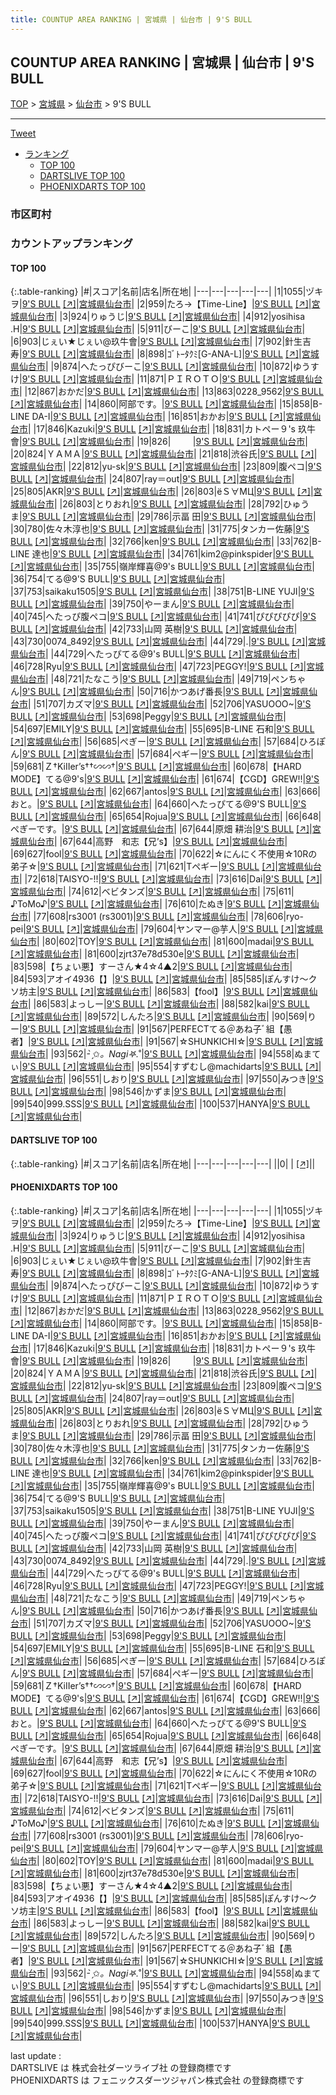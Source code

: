 ```yaml
---
title: COUNTUP AREA RANKING | 宮城県 | 仙台市 | 9'S BULL
---
```

## COUNTUP AREA RANKING | 宮城県 | 仙台市 | 9'S BULL

[TOP](/darts/rank/) > [宮城県](/darts/rank/宮城県/) > [仙台市](/darts/rank/宮城県/仙台市/) > 9'S BULL

___

<a href="https://twitter.com/share?ref_src=twsrc%5Etfw" data-text="COUNTUP AREA RANKING | 宮城県仙台市9'S BULL" class="twitter-share-button" data-hashtags="DARTSLIVE,PHOENIXDARTS,darts,ダーツ" data-show-count="false">Tweet</a>

* [ランキング](#カウントアップランキング)
    * [TOP 100](#top-100)
    * [DARTSLIVE TOP 100](#dartslive-top-100)
    * [PHOENIXDARTS TOP 100](#phoenixdarts-top-100)

### 市区町村

<ul>

</ul>

### カウントアップランキング

#### TOP 100



{:.table-ranking}
|#|スコア|名前|店名|所在地|
|---|---|---|---|---|
|1|1055|<span class="rank-name-pd">ヅキヲ</span>|<a href="/darts/rank/shops/7339.html">9'S BULL</a> <a href="https://vs.phoenixdarts.com/jp/shop/shopDetailInfo/s_7339?s_seq=7339">[↗]</a>|<a href="/darts/rank/宮城県/仙台市">宮城県仙台市</a>|
|2|959|<span class="rank-name-pd">たろ→【Time-Line】</span>|<a href="/darts/rank/shops/7339.html">9'S BULL</a> <a href="https://vs.phoenixdarts.com/jp/shop/shopDetailInfo/s_7339?s_seq=7339">[↗]</a>|<a href="/darts/rank/宮城県/仙台市">宮城県仙台市</a>|
|3|924|<span class="rank-name-pd">りゅうじ</span>|<a href="/darts/rank/shops/7339.html">9'S BULL</a> <a href="https://vs.phoenixdarts.com/jp/shop/shopDetailInfo/s_7339?s_seq=7339">[↗]</a>|<a href="/darts/rank/宮城県/仙台市">宮城県仙台市</a>|
|4|912|<span class="rank-name-pd">yosihisa .H</span>|<a href="/darts/rank/shops/7339.html">9'S BULL</a> <a href="https://vs.phoenixdarts.com/jp/shop/shopDetailInfo/s_7339?s_seq=7339">[↗]</a>|<a href="/darts/rank/宮城県/仙台市">宮城県仙台市</a>|
|5|911|<span class="rank-name-pd">びーこ</span>|<a href="/darts/rank/shops/7339.html">9'S BULL</a> <a href="https://vs.phoenixdarts.com/jp/shop/shopDetailInfo/s_7339?s_seq=7339">[↗]</a>|<a href="/darts/rank/宮城県/仙台市">宮城県仙台市</a>|
|6|903|<span class="rank-name-pd">じぇい★じぇい@玖牛會</span>|<a href="/darts/rank/shops/7339.html">9'S BULL</a> <a href="https://vs.phoenixdarts.com/jp/shop/shopDetailInfo/s_7339?s_seq=7339">[↗]</a>|<a href="/darts/rank/宮城県/仙台市">宮城県仙台市</a>|
|7|902|<span class="rank-name-pd">針生吉寿</span>|<a href="/darts/rank/shops/7339.html">9'S BULL</a> <a href="https://vs.phoenixdarts.com/jp/shop/shopDetailInfo/s_7339?s_seq=7339">[↗]</a>|<a href="/darts/rank/宮城県/仙台市">宮城県仙台市</a>|
|8|898|<span class="rank-name-pd">ｺﾞﾄｰﾀｸﾐ[G-ANA-L]</span>|<a href="/darts/rank/shops/7339.html">9'S BULL</a> <a href="https://vs.phoenixdarts.com/jp/shop/shopDetailInfo/s_7339?s_seq=7339">[↗]</a>|<a href="/darts/rank/宮城県/仙台市">宮城県仙台市</a>|
|9|874|<span class="rank-name-pd">へたっぴびーこ</span>|<a href="/darts/rank/shops/7339.html">9'S BULL</a> <a href="https://vs.phoenixdarts.com/jp/shop/shopDetailInfo/s_7339?s_seq=7339">[↗]</a>|<a href="/darts/rank/宮城県/仙台市">宮城県仙台市</a>|
|10|872|<span class="rank-name-pd">ゆうすけ</span>|<a href="/darts/rank/shops/7339.html">9'S BULL</a> <a href="https://vs.phoenixdarts.com/jp/shop/shopDetailInfo/s_7339?s_seq=7339">[↗]</a>|<a href="/darts/rank/宮城県/仙台市">宮城県仙台市</a>|
|11|871|<span class="rank-name-pd">ＰＩＲＯＴＯ</span>|<a href="/darts/rank/shops/7339.html">9'S BULL</a> <a href="https://vs.phoenixdarts.com/jp/shop/shopDetailInfo/s_7339?s_seq=7339">[↗]</a>|<a href="/darts/rank/宮城県/仙台市">宮城県仙台市</a>|
|12|867|<span class="rank-name-pd">おかだ</span>|<a href="/darts/rank/shops/7339.html">9'S BULL</a> <a href="https://vs.phoenixdarts.com/jp/shop/shopDetailInfo/s_7339?s_seq=7339">[↗]</a>|<a href="/darts/rank/宮城県/仙台市">宮城県仙台市</a>|
|13|863|<span class="rank-name-pd">0228_9562</span>|<a href="/darts/rank/shops/7339.html">9'S BULL</a> <a href="https://vs.phoenixdarts.com/jp/shop/shopDetailInfo/s_7339?s_seq=7339">[↗]</a>|<a href="/darts/rank/宮城県/仙台市">宮城県仙台市</a>|
|14|860|<span class="rank-name-pd">阿部です。</span>|<a href="/darts/rank/shops/7339.html">9'S BULL</a> <a href="https://vs.phoenixdarts.com/jp/shop/shopDetailInfo/s_7339?s_seq=7339">[↗]</a>|<a href="/darts/rank/宮城県/仙台市">宮城県仙台市</a>|
|15|858|<span class="rank-name-pd">B-LINE  DA-I</span>|<a href="/darts/rank/shops/7339.html">9'S BULL</a> <a href="https://vs.phoenixdarts.com/jp/shop/shopDetailInfo/s_7339?s_seq=7339">[↗]</a>|<a href="/darts/rank/宮城県/仙台市">宮城県仙台市</a>|
|16|851|<span class="rank-name-pd">おかお</span>|<a href="/darts/rank/shops/7339.html">9'S BULL</a> <a href="https://vs.phoenixdarts.com/jp/shop/shopDetailInfo/s_7339?s_seq=7339">[↗]</a>|<a href="/darts/rank/宮城県/仙台市">宮城県仙台市</a>|
|17|846|<span class="rank-name-pd">Kazuki</span>|<a href="/darts/rank/shops/7339.html">9'S BULL</a> <a href="https://vs.phoenixdarts.com/jp/shop/shopDetailInfo/s_7339?s_seq=7339">[↗]</a>|<a href="/darts/rank/宮城県/仙台市">宮城県仙台市</a>|
|18|831|<span class="rank-name-pd">カトペー９&#x27;s 玖牛會</span>|<a href="/darts/rank/shops/7339.html">9'S BULL</a> <a href="https://vs.phoenixdarts.com/jp/shop/shopDetailInfo/s_7339?s_seq=7339">[↗]</a>|<a href="/darts/rank/宮城県/仙台市">宮城県仙台市</a>|
|19|826|<span class="rank-name-pd">︎ ︎ ︎ ︎ ︎ ︎ ︎ ︎ ︎ ︎</span>|<a href="/darts/rank/shops/7339.html">9'S BULL</a> <a href="https://vs.phoenixdarts.com/jp/shop/shopDetailInfo/s_7339?s_seq=7339">[↗]</a>|<a href="/darts/rank/宮城県/仙台市">宮城県仙台市</a>|
|20|824|<span class="rank-name-pd">ＹＡＭＡ</span>|<a href="/darts/rank/shops/7339.html">9'S BULL</a> <a href="https://vs.phoenixdarts.com/jp/shop/shopDetailInfo/s_7339?s_seq=7339">[↗]</a>|<a href="/darts/rank/宮城県/仙台市">宮城県仙台市</a>|
|21|818|<span class="rank-name-pd">渋谷氏</span>|<a href="/darts/rank/shops/7339.html">9'S BULL</a> <a href="https://vs.phoenixdarts.com/jp/shop/shopDetailInfo/s_7339?s_seq=7339">[↗]</a>|<a href="/darts/rank/宮城県/仙台市">宮城県仙台市</a>|
|22|812|<span class="rank-name-pd">yu-sk</span>|<a href="/darts/rank/shops/7339.html">9'S BULL</a> <a href="https://vs.phoenixdarts.com/jp/shop/shopDetailInfo/s_7339?s_seq=7339">[↗]</a>|<a href="/darts/rank/宮城県/仙台市">宮城県仙台市</a>|
|23|809|<span class="rank-name-pd">腹ペコ</span>|<a href="/darts/rank/shops/7339.html">9'S BULL</a> <a href="https://vs.phoenixdarts.com/jp/shop/shopDetailInfo/s_7339?s_seq=7339">[↗]</a>|<a href="/darts/rank/宮城県/仙台市">宮城県仙台市</a>|
|24|807|<span class="rank-name-pd">ray＝out</span>|<a href="/darts/rank/shops/7339.html">9'S BULL</a> <a href="https://vs.phoenixdarts.com/jp/shop/shopDetailInfo/s_7339?s_seq=7339">[↗]</a>|<a href="/darts/rank/宮城県/仙台市">宮城県仙台市</a>|
|25|805|<span class="rank-name-pd">AKR</span>|<a href="/darts/rank/shops/7339.html">9'S BULL</a> <a href="https://vs.phoenixdarts.com/jp/shop/shopDetailInfo/s_7339?s_seq=7339">[↗]</a>|<a href="/darts/rank/宮城県/仙台市">宮城県仙台市</a>|
|26|803|<span class="rank-name-pd">ёＳ∀МЦ</span>|<a href="/darts/rank/shops/7339.html">9'S BULL</a> <a href="https://vs.phoenixdarts.com/jp/shop/shopDetailInfo/s_7339?s_seq=7339">[↗]</a>|<a href="/darts/rank/宮城県/仙台市">宮城県仙台市</a>|
|26|803|<span class="rank-name-pd">とりおれ</span>|<a href="/darts/rank/shops/7339.html">9'S BULL</a> <a href="https://vs.phoenixdarts.com/jp/shop/shopDetailInfo/s_7339?s_seq=7339">[↗]</a>|<a href="/darts/rank/宮城県/仙台市">宮城県仙台市</a>|
|28|792|<span class="rank-name-pd">ひゅうま</span>|<a href="/darts/rank/shops/7339.html">9'S BULL</a> <a href="https://vs.phoenixdarts.com/jp/shop/shopDetailInfo/s_7339?s_seq=7339">[↗]</a>|<a href="/darts/rank/宮城県/仙台市">宮城県仙台市</a>|
|29|786|<span class="rank-name-pd">示畐 田</span>|<a href="/darts/rank/shops/7339.html">9'S BULL</a> <a href="https://vs.phoenixdarts.com/jp/shop/shopDetailInfo/s_7339?s_seq=7339">[↗]</a>|<a href="/darts/rank/宮城県/仙台市">宮城県仙台市</a>|
|30|780|<span class="rank-name-pd">佐々木淳也</span>|<a href="/darts/rank/shops/7339.html">9'S BULL</a> <a href="https://vs.phoenixdarts.com/jp/shop/shopDetailInfo/s_7339?s_seq=7339">[↗]</a>|<a href="/darts/rank/宮城県/仙台市">宮城県仙台市</a>|
|31|775|<span class="rank-name-pd">タンカー佐藤</span>|<a href="/darts/rank/shops/7339.html">9'S BULL</a> <a href="https://vs.phoenixdarts.com/jp/shop/shopDetailInfo/s_7339?s_seq=7339">[↗]</a>|<a href="/darts/rank/宮城県/仙台市">宮城県仙台市</a>|
|32|766|<span class="rank-name-pd">ken</span>|<a href="/darts/rank/shops/7339.html">9'S BULL</a> <a href="https://vs.phoenixdarts.com/jp/shop/shopDetailInfo/s_7339?s_seq=7339">[↗]</a>|<a href="/darts/rank/宮城県/仙台市">宮城県仙台市</a>|
|33|762|<span class="rank-name-pd">B-LINE   達也</span>|<a href="/darts/rank/shops/7339.html">9'S BULL</a> <a href="https://vs.phoenixdarts.com/jp/shop/shopDetailInfo/s_7339?s_seq=7339">[↗]</a>|<a href="/darts/rank/宮城県/仙台市">宮城県仙台市</a>|
|34|761|<span class="rank-name-pd">kim2@pinkspider</span>|<a href="/darts/rank/shops/7339.html">9'S BULL</a> <a href="https://vs.phoenixdarts.com/jp/shop/shopDetailInfo/s_7339?s_seq=7339">[↗]</a>|<a href="/darts/rank/宮城県/仙台市">宮城県仙台市</a>|
|35|755|<span class="rank-name-pd">嶺岸輝喜@9&#x27;s BULL</span>|<a href="/darts/rank/shops/7339.html">9'S BULL</a> <a href="https://vs.phoenixdarts.com/jp/shop/shopDetailInfo/s_7339?s_seq=7339">[↗]</a>|<a href="/darts/rank/宮城県/仙台市">宮城県仙台市</a>|
|36|754|<span class="rank-name-pd">てる@9&#x27;S BULL</span>|<a href="/darts/rank/shops/7339.html">9'S BULL</a> <a href="https://vs.phoenixdarts.com/jp/shop/shopDetailInfo/s_7339?s_seq=7339">[↗]</a>|<a href="/darts/rank/宮城県/仙台市">宮城県仙台市</a>|
|37|753|<span class="rank-name-pd">saikaku1505</span>|<a href="/darts/rank/shops/7339.html">9'S BULL</a> <a href="https://vs.phoenixdarts.com/jp/shop/shopDetailInfo/s_7339?s_seq=7339">[↗]</a>|<a href="/darts/rank/宮城県/仙台市">宮城県仙台市</a>|
|38|751|<span class="rank-name-pd">B-LINE YUJI</span>|<a href="/darts/rank/shops/7339.html">9'S BULL</a> <a href="https://vs.phoenixdarts.com/jp/shop/shopDetailInfo/s_7339?s_seq=7339">[↗]</a>|<a href="/darts/rank/宮城県/仙台市">宮城県仙台市</a>|
|39|750|<span class="rank-name-pd">やーまん</span>|<a href="/darts/rank/shops/7339.html">9'S BULL</a> <a href="https://vs.phoenixdarts.com/jp/shop/shopDetailInfo/s_7339?s_seq=7339">[↗]</a>|<a href="/darts/rank/宮城県/仙台市">宮城県仙台市</a>|
|40|745|<span class="rank-name-pd">へたっぴ腹ペコ</span>|<a href="/darts/rank/shops/7339.html">9'S BULL</a> <a href="https://vs.phoenixdarts.com/jp/shop/shopDetailInfo/s_7339?s_seq=7339">[↗]</a>|<a href="/darts/rank/宮城県/仙台市">宮城県仙台市</a>|
|41|741|<span class="rank-name-pd">ぴぴぴぴぴ</span>|<a href="/darts/rank/shops/7339.html">9'S BULL</a> <a href="https://vs.phoenixdarts.com/jp/shop/shopDetailInfo/s_7339?s_seq=7339">[↗]</a>|<a href="/darts/rank/宮城県/仙台市">宮城県仙台市</a>|
|42|733|<span class="rank-name-pd"><span class="pro-icon-pd"></span>山岡 英樹</span>|<a href="/darts/rank/shops/7339.html">9'S BULL</a> <a href="https://vs.phoenixdarts.com/jp/shop/shopDetailInfo/s_7339?s_seq=7339">[↗]</a>|<a href="/darts/rank/宮城県/仙台市">宮城県仙台市</a>|
|43|730|<span class="rank-name-pd">0074_8492</span>|<a href="/darts/rank/shops/7339.html">9'S BULL</a> <a href="https://vs.phoenixdarts.com/jp/shop/shopDetailInfo/s_7339?s_seq=7339">[↗]</a>|<a href="/darts/rank/宮城県/仙台市">宮城県仙台市</a>|
|44|729|<span class="rank-name-pd">.</span>|<a href="/darts/rank/shops/7339.html">9'S BULL</a> <a href="https://vs.phoenixdarts.com/jp/shop/shopDetailInfo/s_7339?s_seq=7339">[↗]</a>|<a href="/darts/rank/宮城県/仙台市">宮城県仙台市</a>|
|44|729|<span class="rank-name-pd">へたっぴてる@9&#x27;s BULL</span>|<a href="/darts/rank/shops/7339.html">9'S BULL</a> <a href="https://vs.phoenixdarts.com/jp/shop/shopDetailInfo/s_7339?s_seq=7339">[↗]</a>|<a href="/darts/rank/宮城県/仙台市">宮城県仙台市</a>|
|46|728|<span class="rank-name-pd">Ryu</span>|<a href="/darts/rank/shops/7339.html">9'S BULL</a> <a href="https://vs.phoenixdarts.com/jp/shop/shopDetailInfo/s_7339?s_seq=7339">[↗]</a>|<a href="/darts/rank/宮城県/仙台市">宮城県仙台市</a>|
|47|723|<span class="rank-name-pd">PEGGY!</span>|<a href="/darts/rank/shops/7339.html">9'S BULL</a> <a href="https://vs.phoenixdarts.com/jp/shop/shopDetailInfo/s_7339?s_seq=7339">[↗]</a>|<a href="/darts/rank/宮城県/仙台市">宮城県仙台市</a>|
|48|721|<span class="rank-name-pd">たなこう</span>|<a href="/darts/rank/shops/7339.html">9'S BULL</a> <a href="https://vs.phoenixdarts.com/jp/shop/shopDetailInfo/s_7339?s_seq=7339">[↗]</a>|<a href="/darts/rank/宮城県/仙台市">宮城県仙台市</a>|
|49|719|<span class="rank-name-pd">ペンちゃん</span>|<a href="/darts/rank/shops/7339.html">9'S BULL</a> <a href="https://vs.phoenixdarts.com/jp/shop/shopDetailInfo/s_7339?s_seq=7339">[↗]</a>|<a href="/darts/rank/宮城県/仙台市">宮城県仙台市</a>|
|50|716|<span class="rank-name-pd">かつあげ番長</span>|<a href="/darts/rank/shops/7339.html">9'S BULL</a> <a href="https://vs.phoenixdarts.com/jp/shop/shopDetailInfo/s_7339?s_seq=7339">[↗]</a>|<a href="/darts/rank/宮城県/仙台市">宮城県仙台市</a>|
|51|707|<span class="rank-name-pd">カズマ</span>|<a href="/darts/rank/shops/7339.html">9'S BULL</a> <a href="https://vs.phoenixdarts.com/jp/shop/shopDetailInfo/s_7339?s_seq=7339">[↗]</a>|<a href="/darts/rank/宮城県/仙台市">宮城県仙台市</a>|
|52|706|<span class="rank-name-pd">YASUOOO~</span>|<a href="/darts/rank/shops/7339.html">9'S BULL</a> <a href="https://vs.phoenixdarts.com/jp/shop/shopDetailInfo/s_7339?s_seq=7339">[↗]</a>|<a href="/darts/rank/宮城県/仙台市">宮城県仙台市</a>|
|53|698|<span class="rank-name-pd">Peggy</span>|<a href="/darts/rank/shops/7339.html">9'S BULL</a> <a href="https://vs.phoenixdarts.com/jp/shop/shopDetailInfo/s_7339?s_seq=7339">[↗]</a>|<a href="/darts/rank/宮城県/仙台市">宮城県仙台市</a>|
|54|697|<span class="rank-name-pd">EMILY</span>|<a href="/darts/rank/shops/7339.html">9'S BULL</a> <a href="https://vs.phoenixdarts.com/jp/shop/shopDetailInfo/s_7339?s_seq=7339">[↗]</a>|<a href="/darts/rank/宮城県/仙台市">宮城県仙台市</a>|
|55|695|<span class="rank-name-pd">B-LINE 石和</span>|<a href="/darts/rank/shops/7339.html">9'S BULL</a> <a href="https://vs.phoenixdarts.com/jp/shop/shopDetailInfo/s_7339?s_seq=7339">[↗]</a>|<a href="/darts/rank/宮城県/仙台市">宮城県仙台市</a>|
|56|685|<span class="rank-name-pd">ぺぎー</span>|<a href="/darts/rank/shops/7339.html">9'S BULL</a> <a href="https://vs.phoenixdarts.com/jp/shop/shopDetailInfo/s_7339?s_seq=7339">[↗]</a>|<a href="/darts/rank/宮城県/仙台市">宮城県仙台市</a>|
|57|684|<span class="rank-name-pd">ひろぽん</span>|<a href="/darts/rank/shops/7339.html">9'S BULL</a> <a href="https://vs.phoenixdarts.com/jp/shop/shopDetailInfo/s_7339?s_seq=7339">[↗]</a>|<a href="/darts/rank/宮城県/仙台市">宮城県仙台市</a>|
|57|684|<span class="rank-name-pd">ペギー</span>|<a href="/darts/rank/shops/7339.html">9'S BULL</a> <a href="https://vs.phoenixdarts.com/jp/shop/shopDetailInfo/s_7339?s_seq=7339">[↗]</a>|<a href="/darts/rank/宮城県/仙台市">宮城県仙台市</a>|
|59|681|<span class="rank-name-pd">Ｚ†KiIIer’s††∽∽†</span>|<a href="/darts/rank/shops/7339.html">9'S BULL</a> <a href="https://vs.phoenixdarts.com/jp/shop/shopDetailInfo/s_7339?s_seq=7339">[↗]</a>|<a href="/darts/rank/宮城県/仙台市">宮城県仙台市</a>|
|60|678|<span class="rank-name-pd">【HARD MODE】てる@9&#x27;s</span>|<a href="/darts/rank/shops/7339.html">9'S BULL</a> <a href="https://vs.phoenixdarts.com/jp/shop/shopDetailInfo/s_7339?s_seq=7339">[↗]</a>|<a href="/darts/rank/宮城県/仙台市">宮城県仙台市</a>|
|61|674|<span class="rank-name-pd">【CGD】GREW!!</span>|<a href="/darts/rank/shops/7339.html">9'S BULL</a> <a href="https://vs.phoenixdarts.com/jp/shop/shopDetailInfo/s_7339?s_seq=7339">[↗]</a>|<a href="/darts/rank/宮城県/仙台市">宮城県仙台市</a>|
|62|667|<span class="rank-name-pd">antos</span>|<a href="/darts/rank/shops/7339.html">9'S BULL</a> <a href="https://vs.phoenixdarts.com/jp/shop/shopDetailInfo/s_7339?s_seq=7339">[↗]</a>|<a href="/darts/rank/宮城県/仙台市">宮城県仙台市</a>|
|63|666|<span class="rank-name-pd">おと。</span>|<a href="/darts/rank/shops/7339.html">9'S BULL</a> <a href="https://vs.phoenixdarts.com/jp/shop/shopDetailInfo/s_7339?s_seq=7339">[↗]</a>|<a href="/darts/rank/宮城県/仙台市">宮城県仙台市</a>|
|64|660|<span class="rank-name-pd">へたっぴてる@9&#x27;S BULL</span>|<a href="/darts/rank/shops/7339.html">9'S BULL</a> <a href="https://vs.phoenixdarts.com/jp/shop/shopDetailInfo/s_7339?s_seq=7339">[↗]</a>|<a href="/darts/rank/宮城県/仙台市">宮城県仙台市</a>|
|65|654|<span class="rank-name-pd">Rojua</span>|<a href="/darts/rank/shops/7339.html">9'S BULL</a> <a href="https://vs.phoenixdarts.com/jp/shop/shopDetailInfo/s_7339?s_seq=7339">[↗]</a>|<a href="/darts/rank/宮城県/仙台市">宮城県仙台市</a>|
|66|648|<span class="rank-name-pd">ぺぎーです。</span>|<a href="/darts/rank/shops/7339.html">9'S BULL</a> <a href="https://vs.phoenixdarts.com/jp/shop/shopDetailInfo/s_7339?s_seq=7339">[↗]</a>|<a href="/darts/rank/宮城県/仙台市">宮城県仙台市</a>|
|67|644|<span class="rank-name-pd">原畑 耕治</span>|<a href="/darts/rank/shops/7339.html">9'S BULL</a> <a href="https://vs.phoenixdarts.com/jp/shop/shopDetailInfo/s_7339?s_seq=7339">[↗]</a>|<a href="/darts/rank/宮城県/仙台市">宮城県仙台市</a>|
|67|644|<span class="rank-name-pd">高野　和志【兄’s】</span>|<a href="/darts/rank/shops/7339.html">9'S BULL</a> <a href="https://vs.phoenixdarts.com/jp/shop/shopDetailInfo/s_7339?s_seq=7339">[↗]</a>|<a href="/darts/rank/宮城県/仙台市">宮城県仙台市</a>|
|69|627|<span class="rank-name-pd">fool</span>|<a href="/darts/rank/shops/7339.html">9'S BULL</a> <a href="https://vs.phoenixdarts.com/jp/shop/shopDetailInfo/s_7339?s_seq=7339">[↗]</a>|<a href="/darts/rank/宮城県/仙台市">宮城県仙台市</a>|
|70|622|<span class="rank-name-pd">☆にんにく不使用☆10Rの弟子☆</span>|<a href="/darts/rank/shops/7339.html">9'S BULL</a> <a href="https://vs.phoenixdarts.com/jp/shop/shopDetailInfo/s_7339?s_seq=7339">[↗]</a>|<a href="/darts/rank/宮城県/仙台市">宮城県仙台市</a>|
|71|621|<span class="rank-name-pd">Tペギー</span>|<a href="/darts/rank/shops/7339.html">9'S BULL</a> <a href="https://vs.phoenixdarts.com/jp/shop/shopDetailInfo/s_7339?s_seq=7339">[↗]</a>|<a href="/darts/rank/宮城県/仙台市">宮城県仙台市</a>|
|72|618|<span class="rank-name-pd">TAISYO-!!</span>|<a href="/darts/rank/shops/7339.html">9'S BULL</a> <a href="https://vs.phoenixdarts.com/jp/shop/shopDetailInfo/s_7339?s_seq=7339">[↗]</a>|<a href="/darts/rank/宮城県/仙台市">宮城県仙台市</a>|
|73|616|<span class="rank-name-pd">Dai</span>|<a href="/darts/rank/shops/7339.html">9'S BULL</a> <a href="https://vs.phoenixdarts.com/jp/shop/shopDetailInfo/s_7339?s_seq=7339">[↗]</a>|<a href="/darts/rank/宮城県/仙台市">宮城県仙台市</a>|
|74|612|<span class="rank-name-pd">ベビタンズ</span>|<a href="/darts/rank/shops/7339.html">9'S BULL</a> <a href="https://vs.phoenixdarts.com/jp/shop/shopDetailInfo/s_7339?s_seq=7339">[↗]</a>|<a href="/darts/rank/宮城県/仙台市">宮城県仙台市</a>|
|75|611|<span class="rank-name-pd">♪ToMo♪</span>|<a href="/darts/rank/shops/7339.html">9'S BULL</a> <a href="https://vs.phoenixdarts.com/jp/shop/shopDetailInfo/s_7339?s_seq=7339">[↗]</a>|<a href="/darts/rank/宮城県/仙台市">宮城県仙台市</a>|
|76|610|<span class="rank-name-pd">たぬき</span>|<a href="/darts/rank/shops/7339.html">9'S BULL</a> <a href="https://vs.phoenixdarts.com/jp/shop/shopDetailInfo/s_7339?s_seq=7339">[↗]</a>|<a href="/darts/rank/宮城県/仙台市">宮城県仙台市</a>|
|77|608|<span class="rank-name-pd">rs3001 (rs3001)</span>|<a href="/darts/rank/shops/7339.html">9'S BULL</a> <a href="https://vs.phoenixdarts.com/jp/shop/shopDetailInfo/s_7339?s_seq=7339">[↗]</a>|<a href="/darts/rank/宮城県/仙台市">宮城県仙台市</a>|
|78|606|<span class="rank-name-pd">ryo-pei</span>|<a href="/darts/rank/shops/7339.html">9'S BULL</a> <a href="https://vs.phoenixdarts.com/jp/shop/shopDetailInfo/s_7339?s_seq=7339">[↗]</a>|<a href="/darts/rank/宮城県/仙台市">宮城県仙台市</a>|
|79|604|<span class="rank-name-pd">ヤンマー@芋人</span>|<a href="/darts/rank/shops/7339.html">9'S BULL</a> <a href="https://vs.phoenixdarts.com/jp/shop/shopDetailInfo/s_7339?s_seq=7339">[↗]</a>|<a href="/darts/rank/宮城県/仙台市">宮城県仙台市</a>|
|80|602|<span class="rank-name-pd">TOY</span>|<a href="/darts/rank/shops/7339.html">9'S BULL</a> <a href="https://vs.phoenixdarts.com/jp/shop/shopDetailInfo/s_7339?s_seq=7339">[↗]</a>|<a href="/darts/rank/宮城県/仙台市">宮城県仙台市</a>|
|81|600|<span class="rank-name-pd">madai</span>|<a href="/darts/rank/shops/7339.html">9'S BULL</a> <a href="https://vs.phoenixdarts.com/jp/shop/shopDetailInfo/s_7339?s_seq=7339">[↗]</a>|<a href="/darts/rank/宮城県/仙台市">宮城県仙台市</a>|
|81|600|<span class="rank-name-pd">zjrt37e78d530e</span>|<a href="/darts/rank/shops/7339.html">9'S BULL</a> <a href="https://vs.phoenixdarts.com/jp/shop/shopDetailInfo/s_7339?s_seq=7339">[↗]</a>|<a href="/darts/rank/宮城県/仙台市">宮城県仙台市</a>|
|83|598|<span class="rank-name-pd">【ちょい悪】すーさん★4☆4▲2</span>|<a href="/darts/rank/shops/7339.html">9'S BULL</a> <a href="https://vs.phoenixdarts.com/jp/shop/shopDetailInfo/s_7339?s_seq=7339">[↗]</a>|<a href="/darts/rank/宮城県/仙台市">宮城県仙台市</a>|
|84|593|<span class="rank-name-pd">アオイ4936【】</span>|<a href="/darts/rank/shops/7339.html">9'S BULL</a> <a href="https://vs.phoenixdarts.com/jp/shop/shopDetailInfo/s_7339?s_seq=7339">[↗]</a>|<a href="/darts/rank/宮城県/仙台市">宮城県仙台市</a>|
|85|585|<span class="rank-name-pd">ぽんすけ〜クソ坊主</span>|<a href="/darts/rank/shops/7339.html">9'S BULL</a> <a href="https://vs.phoenixdarts.com/jp/shop/shopDetailInfo/s_7339?s_seq=7339">[↗]</a>|<a href="/darts/rank/宮城県/仙台市">宮城県仙台市</a>|
|86|583|<span class="rank-name-pd">【fool】</span>|<a href="/darts/rank/shops/7339.html">9'S BULL</a> <a href="https://vs.phoenixdarts.com/jp/shop/shopDetailInfo/s_7339?s_seq=7339">[↗]</a>|<a href="/darts/rank/宮城県/仙台市">宮城県仙台市</a>|
|86|583|<span class="rank-name-pd">よっしー</span>|<a href="/darts/rank/shops/7339.html">9'S BULL</a> <a href="https://vs.phoenixdarts.com/jp/shop/shopDetailInfo/s_7339?s_seq=7339">[↗]</a>|<a href="/darts/rank/宮城県/仙台市">宮城県仙台市</a>|
|88|582|<span class="rank-name-pd">kai</span>|<a href="/darts/rank/shops/7339.html">9'S BULL</a> <a href="https://vs.phoenixdarts.com/jp/shop/shopDetailInfo/s_7339?s_seq=7339">[↗]</a>|<a href="/darts/rank/宮城県/仙台市">宮城県仙台市</a>|
|89|572|<span class="rank-name-pd">しんたろ</span>|<a href="/darts/rank/shops/7339.html">9'S BULL</a> <a href="https://vs.phoenixdarts.com/jp/shop/shopDetailInfo/s_7339?s_seq=7339">[↗]</a>|<a href="/darts/rank/宮城県/仙台市">宮城県仙台市</a>|
|90|569|<span class="rank-name-pd">りー</span>|<a href="/darts/rank/shops/7339.html">9'S BULL</a> <a href="https://vs.phoenixdarts.com/jp/shop/shopDetailInfo/s_7339?s_seq=7339">[↗]</a>|<a href="/darts/rank/宮城県/仙台市">宮城県仙台市</a>|
|91|567|<span class="rank-name-pd">PERFECTてる＠あね子ﾞ組【愚者】</span>|<a href="/darts/rank/shops/7339.html">9'S BULL</a> <a href="https://vs.phoenixdarts.com/jp/shop/shopDetailInfo/s_7339?s_seq=7339">[↗]</a>|<a href="/darts/rank/宮城県/仙台市">宮城県仙台市</a>|
|91|567|<span class="rank-name-pd">☆SHUNKICHI☆</span>|<a href="/darts/rank/shops/7339.html">9'S BULL</a> <a href="https://vs.phoenixdarts.com/jp/shop/shopDetailInfo/s_7339?s_seq=7339">[↗]</a>|<a href="/darts/rank/宮城県/仙台市">宮城県仙台市</a>|
|93|562|<span class="rank-name-pd">- ̗̀✩*。Nagi‎𖤐.*˚</span>|<a href="/darts/rank/shops/7339.html">9'S BULL</a> <a href="https://vs.phoenixdarts.com/jp/shop/shopDetailInfo/s_7339?s_seq=7339">[↗]</a>|<a href="/darts/rank/宮城県/仙台市">宮城県仙台市</a>|
|94|558|<span class="rank-name-pd">ぬまてぃ</span>|<a href="/darts/rank/shops/7339.html">9'S BULL</a> <a href="https://vs.phoenixdarts.com/jp/shop/shopDetailInfo/s_7339?s_seq=7339">[↗]</a>|<a href="/darts/rank/宮城県/仙台市">宮城県仙台市</a>|
|95|554|<span class="rank-name-pd">すずむし@machidarts</span>|<a href="/darts/rank/shops/7339.html">9'S BULL</a> <a href="https://vs.phoenixdarts.com/jp/shop/shopDetailInfo/s_7339?s_seq=7339">[↗]</a>|<a href="/darts/rank/宮城県/仙台市">宮城県仙台市</a>|
|96|551|<span class="rank-name-pd">しおり</span>|<a href="/darts/rank/shops/7339.html">9'S BULL</a> <a href="https://vs.phoenixdarts.com/jp/shop/shopDetailInfo/s_7339?s_seq=7339">[↗]</a>|<a href="/darts/rank/宮城県/仙台市">宮城県仙台市</a>|
|97|550|<span class="rank-name-pd">みつき</span>|<a href="/darts/rank/shops/7339.html">9'S BULL</a> <a href="https://vs.phoenixdarts.com/jp/shop/shopDetailInfo/s_7339?s_seq=7339">[↗]</a>|<a href="/darts/rank/宮城県/仙台市">宮城県仙台市</a>|
|98|546|<span class="rank-name-pd">かずま</span>|<a href="/darts/rank/shops/7339.html">9'S BULL</a> <a href="https://vs.phoenixdarts.com/jp/shop/shopDetailInfo/s_7339?s_seq=7339">[↗]</a>|<a href="/darts/rank/宮城県/仙台市">宮城県仙台市</a>|
|99|540|<span class="rank-name-pd">999.SSS</span>|<a href="/darts/rank/shops/7339.html">9'S BULL</a> <a href="https://vs.phoenixdarts.com/jp/shop/shopDetailInfo/s_7339?s_seq=7339">[↗]</a>|<a href="/darts/rank/宮城県/仙台市">宮城県仙台市</a>|
|100|537|<span class="rank-name-pd">HANYA</span>|<a href="/darts/rank/shops/7339.html">9'S BULL</a> <a href="https://vs.phoenixdarts.com/jp/shop/shopDetailInfo/s_7339?s_seq=7339">[↗]</a>|<a href="/darts/rank/宮城県/仙台市">宮城県仙台市</a>|


#### DARTSLIVE TOP 100



{:.table-ranking}
|#|スコア|名前|店名|所在地|
|---|---|---|---|---|
||0|<span class="rank-name-dl"> </span>|<a href="/darts/rank/shops/.html"></a> <a href="">[↗]</a>|<a href="/darts/rank//"></a>|


#### PHOENIXDARTS TOP 100



{:.table-ranking}
|#|スコア|名前|店名|所在地|
|---|---|---|---|---|
|1|1055|<span class="rank-name-pd">ヅキヲ</span>|<a href="/darts/rank/shops/7339.html">9'S BULL</a> <a href="https://vs.phoenixdarts.com/jp/shop/shopDetailInfo/s_7339?s_seq=7339">[↗]</a>|<a href="/darts/rank/宮城県/仙台市">宮城県仙台市</a>|
|2|959|<span class="rank-name-pd">たろ→【Time-Line】</span>|<a href="/darts/rank/shops/7339.html">9'S BULL</a> <a href="https://vs.phoenixdarts.com/jp/shop/shopDetailInfo/s_7339?s_seq=7339">[↗]</a>|<a href="/darts/rank/宮城県/仙台市">宮城県仙台市</a>|
|3|924|<span class="rank-name-pd">りゅうじ</span>|<a href="/darts/rank/shops/7339.html">9'S BULL</a> <a href="https://vs.phoenixdarts.com/jp/shop/shopDetailInfo/s_7339?s_seq=7339">[↗]</a>|<a href="/darts/rank/宮城県/仙台市">宮城県仙台市</a>|
|4|912|<span class="rank-name-pd">yosihisa .H</span>|<a href="/darts/rank/shops/7339.html">9'S BULL</a> <a href="https://vs.phoenixdarts.com/jp/shop/shopDetailInfo/s_7339?s_seq=7339">[↗]</a>|<a href="/darts/rank/宮城県/仙台市">宮城県仙台市</a>|
|5|911|<span class="rank-name-pd">びーこ</span>|<a href="/darts/rank/shops/7339.html">9'S BULL</a> <a href="https://vs.phoenixdarts.com/jp/shop/shopDetailInfo/s_7339?s_seq=7339">[↗]</a>|<a href="/darts/rank/宮城県/仙台市">宮城県仙台市</a>|
|6|903|<span class="rank-name-pd">じぇい★じぇい@玖牛會</span>|<a href="/darts/rank/shops/7339.html">9'S BULL</a> <a href="https://vs.phoenixdarts.com/jp/shop/shopDetailInfo/s_7339?s_seq=7339">[↗]</a>|<a href="/darts/rank/宮城県/仙台市">宮城県仙台市</a>|
|7|902|<span class="rank-name-pd">針生吉寿</span>|<a href="/darts/rank/shops/7339.html">9'S BULL</a> <a href="https://vs.phoenixdarts.com/jp/shop/shopDetailInfo/s_7339?s_seq=7339">[↗]</a>|<a href="/darts/rank/宮城県/仙台市">宮城県仙台市</a>|
|8|898|<span class="rank-name-pd">ｺﾞﾄｰﾀｸﾐ[G-ANA-L]</span>|<a href="/darts/rank/shops/7339.html">9'S BULL</a> <a href="https://vs.phoenixdarts.com/jp/shop/shopDetailInfo/s_7339?s_seq=7339">[↗]</a>|<a href="/darts/rank/宮城県/仙台市">宮城県仙台市</a>|
|9|874|<span class="rank-name-pd">へたっぴびーこ</span>|<a href="/darts/rank/shops/7339.html">9'S BULL</a> <a href="https://vs.phoenixdarts.com/jp/shop/shopDetailInfo/s_7339?s_seq=7339">[↗]</a>|<a href="/darts/rank/宮城県/仙台市">宮城県仙台市</a>|
|10|872|<span class="rank-name-pd">ゆうすけ</span>|<a href="/darts/rank/shops/7339.html">9'S BULL</a> <a href="https://vs.phoenixdarts.com/jp/shop/shopDetailInfo/s_7339?s_seq=7339">[↗]</a>|<a href="/darts/rank/宮城県/仙台市">宮城県仙台市</a>|
|11|871|<span class="rank-name-pd">ＰＩＲＯＴＯ</span>|<a href="/darts/rank/shops/7339.html">9'S BULL</a> <a href="https://vs.phoenixdarts.com/jp/shop/shopDetailInfo/s_7339?s_seq=7339">[↗]</a>|<a href="/darts/rank/宮城県/仙台市">宮城県仙台市</a>|
|12|867|<span class="rank-name-pd">おかだ</span>|<a href="/darts/rank/shops/7339.html">9'S BULL</a> <a href="https://vs.phoenixdarts.com/jp/shop/shopDetailInfo/s_7339?s_seq=7339">[↗]</a>|<a href="/darts/rank/宮城県/仙台市">宮城県仙台市</a>|
|13|863|<span class="rank-name-pd">0228_9562</span>|<a href="/darts/rank/shops/7339.html">9'S BULL</a> <a href="https://vs.phoenixdarts.com/jp/shop/shopDetailInfo/s_7339?s_seq=7339">[↗]</a>|<a href="/darts/rank/宮城県/仙台市">宮城県仙台市</a>|
|14|860|<span class="rank-name-pd">阿部です。</span>|<a href="/darts/rank/shops/7339.html">9'S BULL</a> <a href="https://vs.phoenixdarts.com/jp/shop/shopDetailInfo/s_7339?s_seq=7339">[↗]</a>|<a href="/darts/rank/宮城県/仙台市">宮城県仙台市</a>|
|15|858|<span class="rank-name-pd">B-LINE  DA-I</span>|<a href="/darts/rank/shops/7339.html">9'S BULL</a> <a href="https://vs.phoenixdarts.com/jp/shop/shopDetailInfo/s_7339?s_seq=7339">[↗]</a>|<a href="/darts/rank/宮城県/仙台市">宮城県仙台市</a>|
|16|851|<span class="rank-name-pd">おかお</span>|<a href="/darts/rank/shops/7339.html">9'S BULL</a> <a href="https://vs.phoenixdarts.com/jp/shop/shopDetailInfo/s_7339?s_seq=7339">[↗]</a>|<a href="/darts/rank/宮城県/仙台市">宮城県仙台市</a>|
|17|846|<span class="rank-name-pd">Kazuki</span>|<a href="/darts/rank/shops/7339.html">9'S BULL</a> <a href="https://vs.phoenixdarts.com/jp/shop/shopDetailInfo/s_7339?s_seq=7339">[↗]</a>|<a href="/darts/rank/宮城県/仙台市">宮城県仙台市</a>|
|18|831|<span class="rank-name-pd">カトペー９&#x27;s 玖牛會</span>|<a href="/darts/rank/shops/7339.html">9'S BULL</a> <a href="https://vs.phoenixdarts.com/jp/shop/shopDetailInfo/s_7339?s_seq=7339">[↗]</a>|<a href="/darts/rank/宮城県/仙台市">宮城県仙台市</a>|
|19|826|<span class="rank-name-pd">︎ ︎ ︎ ︎ ︎ ︎ ︎ ︎ ︎ ︎</span>|<a href="/darts/rank/shops/7339.html">9'S BULL</a> <a href="https://vs.phoenixdarts.com/jp/shop/shopDetailInfo/s_7339?s_seq=7339">[↗]</a>|<a href="/darts/rank/宮城県/仙台市">宮城県仙台市</a>|
|20|824|<span class="rank-name-pd">ＹＡＭＡ</span>|<a href="/darts/rank/shops/7339.html">9'S BULL</a> <a href="https://vs.phoenixdarts.com/jp/shop/shopDetailInfo/s_7339?s_seq=7339">[↗]</a>|<a href="/darts/rank/宮城県/仙台市">宮城県仙台市</a>|
|21|818|<span class="rank-name-pd">渋谷氏</span>|<a href="/darts/rank/shops/7339.html">9'S BULL</a> <a href="https://vs.phoenixdarts.com/jp/shop/shopDetailInfo/s_7339?s_seq=7339">[↗]</a>|<a href="/darts/rank/宮城県/仙台市">宮城県仙台市</a>|
|22|812|<span class="rank-name-pd">yu-sk</span>|<a href="/darts/rank/shops/7339.html">9'S BULL</a> <a href="https://vs.phoenixdarts.com/jp/shop/shopDetailInfo/s_7339?s_seq=7339">[↗]</a>|<a href="/darts/rank/宮城県/仙台市">宮城県仙台市</a>|
|23|809|<span class="rank-name-pd">腹ペコ</span>|<a href="/darts/rank/shops/7339.html">9'S BULL</a> <a href="https://vs.phoenixdarts.com/jp/shop/shopDetailInfo/s_7339?s_seq=7339">[↗]</a>|<a href="/darts/rank/宮城県/仙台市">宮城県仙台市</a>|
|24|807|<span class="rank-name-pd">ray＝out</span>|<a href="/darts/rank/shops/7339.html">9'S BULL</a> <a href="https://vs.phoenixdarts.com/jp/shop/shopDetailInfo/s_7339?s_seq=7339">[↗]</a>|<a href="/darts/rank/宮城県/仙台市">宮城県仙台市</a>|
|25|805|<span class="rank-name-pd">AKR</span>|<a href="/darts/rank/shops/7339.html">9'S BULL</a> <a href="https://vs.phoenixdarts.com/jp/shop/shopDetailInfo/s_7339?s_seq=7339">[↗]</a>|<a href="/darts/rank/宮城県/仙台市">宮城県仙台市</a>|
|26|803|<span class="rank-name-pd">ёＳ∀МЦ</span>|<a href="/darts/rank/shops/7339.html">9'S BULL</a> <a href="https://vs.phoenixdarts.com/jp/shop/shopDetailInfo/s_7339?s_seq=7339">[↗]</a>|<a href="/darts/rank/宮城県/仙台市">宮城県仙台市</a>|
|26|803|<span class="rank-name-pd">とりおれ</span>|<a href="/darts/rank/shops/7339.html">9'S BULL</a> <a href="https://vs.phoenixdarts.com/jp/shop/shopDetailInfo/s_7339?s_seq=7339">[↗]</a>|<a href="/darts/rank/宮城県/仙台市">宮城県仙台市</a>|
|28|792|<span class="rank-name-pd">ひゅうま</span>|<a href="/darts/rank/shops/7339.html">9'S BULL</a> <a href="https://vs.phoenixdarts.com/jp/shop/shopDetailInfo/s_7339?s_seq=7339">[↗]</a>|<a href="/darts/rank/宮城県/仙台市">宮城県仙台市</a>|
|29|786|<span class="rank-name-pd">示畐 田</span>|<a href="/darts/rank/shops/7339.html">9'S BULL</a> <a href="https://vs.phoenixdarts.com/jp/shop/shopDetailInfo/s_7339?s_seq=7339">[↗]</a>|<a href="/darts/rank/宮城県/仙台市">宮城県仙台市</a>|
|30|780|<span class="rank-name-pd">佐々木淳也</span>|<a href="/darts/rank/shops/7339.html">9'S BULL</a> <a href="https://vs.phoenixdarts.com/jp/shop/shopDetailInfo/s_7339?s_seq=7339">[↗]</a>|<a href="/darts/rank/宮城県/仙台市">宮城県仙台市</a>|
|31|775|<span class="rank-name-pd">タンカー佐藤</span>|<a href="/darts/rank/shops/7339.html">9'S BULL</a> <a href="https://vs.phoenixdarts.com/jp/shop/shopDetailInfo/s_7339?s_seq=7339">[↗]</a>|<a href="/darts/rank/宮城県/仙台市">宮城県仙台市</a>|
|32|766|<span class="rank-name-pd">ken</span>|<a href="/darts/rank/shops/7339.html">9'S BULL</a> <a href="https://vs.phoenixdarts.com/jp/shop/shopDetailInfo/s_7339?s_seq=7339">[↗]</a>|<a href="/darts/rank/宮城県/仙台市">宮城県仙台市</a>|
|33|762|<span class="rank-name-pd">B-LINE   達也</span>|<a href="/darts/rank/shops/7339.html">9'S BULL</a> <a href="https://vs.phoenixdarts.com/jp/shop/shopDetailInfo/s_7339?s_seq=7339">[↗]</a>|<a href="/darts/rank/宮城県/仙台市">宮城県仙台市</a>|
|34|761|<span class="rank-name-pd">kim2@pinkspider</span>|<a href="/darts/rank/shops/7339.html">9'S BULL</a> <a href="https://vs.phoenixdarts.com/jp/shop/shopDetailInfo/s_7339?s_seq=7339">[↗]</a>|<a href="/darts/rank/宮城県/仙台市">宮城県仙台市</a>|
|35|755|<span class="rank-name-pd">嶺岸輝喜@9&#x27;s BULL</span>|<a href="/darts/rank/shops/7339.html">9'S BULL</a> <a href="https://vs.phoenixdarts.com/jp/shop/shopDetailInfo/s_7339?s_seq=7339">[↗]</a>|<a href="/darts/rank/宮城県/仙台市">宮城県仙台市</a>|
|36|754|<span class="rank-name-pd">てる@9&#x27;S BULL</span>|<a href="/darts/rank/shops/7339.html">9'S BULL</a> <a href="https://vs.phoenixdarts.com/jp/shop/shopDetailInfo/s_7339?s_seq=7339">[↗]</a>|<a href="/darts/rank/宮城県/仙台市">宮城県仙台市</a>|
|37|753|<span class="rank-name-pd">saikaku1505</span>|<a href="/darts/rank/shops/7339.html">9'S BULL</a> <a href="https://vs.phoenixdarts.com/jp/shop/shopDetailInfo/s_7339?s_seq=7339">[↗]</a>|<a href="/darts/rank/宮城県/仙台市">宮城県仙台市</a>|
|38|751|<span class="rank-name-pd">B-LINE YUJI</span>|<a href="/darts/rank/shops/7339.html">9'S BULL</a> <a href="https://vs.phoenixdarts.com/jp/shop/shopDetailInfo/s_7339?s_seq=7339">[↗]</a>|<a href="/darts/rank/宮城県/仙台市">宮城県仙台市</a>|
|39|750|<span class="rank-name-pd">やーまん</span>|<a href="/darts/rank/shops/7339.html">9'S BULL</a> <a href="https://vs.phoenixdarts.com/jp/shop/shopDetailInfo/s_7339?s_seq=7339">[↗]</a>|<a href="/darts/rank/宮城県/仙台市">宮城県仙台市</a>|
|40|745|<span class="rank-name-pd">へたっぴ腹ペコ</span>|<a href="/darts/rank/shops/7339.html">9'S BULL</a> <a href="https://vs.phoenixdarts.com/jp/shop/shopDetailInfo/s_7339?s_seq=7339">[↗]</a>|<a href="/darts/rank/宮城県/仙台市">宮城県仙台市</a>|
|41|741|<span class="rank-name-pd">ぴぴぴぴぴ</span>|<a href="/darts/rank/shops/7339.html">9'S BULL</a> <a href="https://vs.phoenixdarts.com/jp/shop/shopDetailInfo/s_7339?s_seq=7339">[↗]</a>|<a href="/darts/rank/宮城県/仙台市">宮城県仙台市</a>|
|42|733|<span class="rank-name-pd"><span class="pro-icon-pd"></span>山岡 英樹</span>|<a href="/darts/rank/shops/7339.html">9'S BULL</a> <a href="https://vs.phoenixdarts.com/jp/shop/shopDetailInfo/s_7339?s_seq=7339">[↗]</a>|<a href="/darts/rank/宮城県/仙台市">宮城県仙台市</a>|
|43|730|<span class="rank-name-pd">0074_8492</span>|<a href="/darts/rank/shops/7339.html">9'S BULL</a> <a href="https://vs.phoenixdarts.com/jp/shop/shopDetailInfo/s_7339?s_seq=7339">[↗]</a>|<a href="/darts/rank/宮城県/仙台市">宮城県仙台市</a>|
|44|729|<span class="rank-name-pd">.</span>|<a href="/darts/rank/shops/7339.html">9'S BULL</a> <a href="https://vs.phoenixdarts.com/jp/shop/shopDetailInfo/s_7339?s_seq=7339">[↗]</a>|<a href="/darts/rank/宮城県/仙台市">宮城県仙台市</a>|
|44|729|<span class="rank-name-pd">へたっぴてる@9&#x27;s BULL</span>|<a href="/darts/rank/shops/7339.html">9'S BULL</a> <a href="https://vs.phoenixdarts.com/jp/shop/shopDetailInfo/s_7339?s_seq=7339">[↗]</a>|<a href="/darts/rank/宮城県/仙台市">宮城県仙台市</a>|
|46|728|<span class="rank-name-pd">Ryu</span>|<a href="/darts/rank/shops/7339.html">9'S BULL</a> <a href="https://vs.phoenixdarts.com/jp/shop/shopDetailInfo/s_7339?s_seq=7339">[↗]</a>|<a href="/darts/rank/宮城県/仙台市">宮城県仙台市</a>|
|47|723|<span class="rank-name-pd">PEGGY!</span>|<a href="/darts/rank/shops/7339.html">9'S BULL</a> <a href="https://vs.phoenixdarts.com/jp/shop/shopDetailInfo/s_7339?s_seq=7339">[↗]</a>|<a href="/darts/rank/宮城県/仙台市">宮城県仙台市</a>|
|48|721|<span class="rank-name-pd">たなこう</span>|<a href="/darts/rank/shops/7339.html">9'S BULL</a> <a href="https://vs.phoenixdarts.com/jp/shop/shopDetailInfo/s_7339?s_seq=7339">[↗]</a>|<a href="/darts/rank/宮城県/仙台市">宮城県仙台市</a>|
|49|719|<span class="rank-name-pd">ペンちゃん</span>|<a href="/darts/rank/shops/7339.html">9'S BULL</a> <a href="https://vs.phoenixdarts.com/jp/shop/shopDetailInfo/s_7339?s_seq=7339">[↗]</a>|<a href="/darts/rank/宮城県/仙台市">宮城県仙台市</a>|
|50|716|<span class="rank-name-pd">かつあげ番長</span>|<a href="/darts/rank/shops/7339.html">9'S BULL</a> <a href="https://vs.phoenixdarts.com/jp/shop/shopDetailInfo/s_7339?s_seq=7339">[↗]</a>|<a href="/darts/rank/宮城県/仙台市">宮城県仙台市</a>|
|51|707|<span class="rank-name-pd">カズマ</span>|<a href="/darts/rank/shops/7339.html">9'S BULL</a> <a href="https://vs.phoenixdarts.com/jp/shop/shopDetailInfo/s_7339?s_seq=7339">[↗]</a>|<a href="/darts/rank/宮城県/仙台市">宮城県仙台市</a>|
|52|706|<span class="rank-name-pd">YASUOOO~</span>|<a href="/darts/rank/shops/7339.html">9'S BULL</a> <a href="https://vs.phoenixdarts.com/jp/shop/shopDetailInfo/s_7339?s_seq=7339">[↗]</a>|<a href="/darts/rank/宮城県/仙台市">宮城県仙台市</a>|
|53|698|<span class="rank-name-pd">Peggy</span>|<a href="/darts/rank/shops/7339.html">9'S BULL</a> <a href="https://vs.phoenixdarts.com/jp/shop/shopDetailInfo/s_7339?s_seq=7339">[↗]</a>|<a href="/darts/rank/宮城県/仙台市">宮城県仙台市</a>|
|54|697|<span class="rank-name-pd">EMILY</span>|<a href="/darts/rank/shops/7339.html">9'S BULL</a> <a href="https://vs.phoenixdarts.com/jp/shop/shopDetailInfo/s_7339?s_seq=7339">[↗]</a>|<a href="/darts/rank/宮城県/仙台市">宮城県仙台市</a>|
|55|695|<span class="rank-name-pd">B-LINE 石和</span>|<a href="/darts/rank/shops/7339.html">9'S BULL</a> <a href="https://vs.phoenixdarts.com/jp/shop/shopDetailInfo/s_7339?s_seq=7339">[↗]</a>|<a href="/darts/rank/宮城県/仙台市">宮城県仙台市</a>|
|56|685|<span class="rank-name-pd">ぺぎー</span>|<a href="/darts/rank/shops/7339.html">9'S BULL</a> <a href="https://vs.phoenixdarts.com/jp/shop/shopDetailInfo/s_7339?s_seq=7339">[↗]</a>|<a href="/darts/rank/宮城県/仙台市">宮城県仙台市</a>|
|57|684|<span class="rank-name-pd">ひろぽん</span>|<a href="/darts/rank/shops/7339.html">9'S BULL</a> <a href="https://vs.phoenixdarts.com/jp/shop/shopDetailInfo/s_7339?s_seq=7339">[↗]</a>|<a href="/darts/rank/宮城県/仙台市">宮城県仙台市</a>|
|57|684|<span class="rank-name-pd">ペギー</span>|<a href="/darts/rank/shops/7339.html">9'S BULL</a> <a href="https://vs.phoenixdarts.com/jp/shop/shopDetailInfo/s_7339?s_seq=7339">[↗]</a>|<a href="/darts/rank/宮城県/仙台市">宮城県仙台市</a>|
|59|681|<span class="rank-name-pd">Ｚ†KiIIer’s††∽∽†</span>|<a href="/darts/rank/shops/7339.html">9'S BULL</a> <a href="https://vs.phoenixdarts.com/jp/shop/shopDetailInfo/s_7339?s_seq=7339">[↗]</a>|<a href="/darts/rank/宮城県/仙台市">宮城県仙台市</a>|
|60|678|<span class="rank-name-pd">【HARD MODE】てる@9&#x27;s</span>|<a href="/darts/rank/shops/7339.html">9'S BULL</a> <a href="https://vs.phoenixdarts.com/jp/shop/shopDetailInfo/s_7339?s_seq=7339">[↗]</a>|<a href="/darts/rank/宮城県/仙台市">宮城県仙台市</a>|
|61|674|<span class="rank-name-pd">【CGD】GREW!!</span>|<a href="/darts/rank/shops/7339.html">9'S BULL</a> <a href="https://vs.phoenixdarts.com/jp/shop/shopDetailInfo/s_7339?s_seq=7339">[↗]</a>|<a href="/darts/rank/宮城県/仙台市">宮城県仙台市</a>|
|62|667|<span class="rank-name-pd">antos</span>|<a href="/darts/rank/shops/7339.html">9'S BULL</a> <a href="https://vs.phoenixdarts.com/jp/shop/shopDetailInfo/s_7339?s_seq=7339">[↗]</a>|<a href="/darts/rank/宮城県/仙台市">宮城県仙台市</a>|
|63|666|<span class="rank-name-pd">おと。</span>|<a href="/darts/rank/shops/7339.html">9'S BULL</a> <a href="https://vs.phoenixdarts.com/jp/shop/shopDetailInfo/s_7339?s_seq=7339">[↗]</a>|<a href="/darts/rank/宮城県/仙台市">宮城県仙台市</a>|
|64|660|<span class="rank-name-pd">へたっぴてる@9&#x27;S BULL</span>|<a href="/darts/rank/shops/7339.html">9'S BULL</a> <a href="https://vs.phoenixdarts.com/jp/shop/shopDetailInfo/s_7339?s_seq=7339">[↗]</a>|<a href="/darts/rank/宮城県/仙台市">宮城県仙台市</a>|
|65|654|<span class="rank-name-pd">Rojua</span>|<a href="/darts/rank/shops/7339.html">9'S BULL</a> <a href="https://vs.phoenixdarts.com/jp/shop/shopDetailInfo/s_7339?s_seq=7339">[↗]</a>|<a href="/darts/rank/宮城県/仙台市">宮城県仙台市</a>|
|66|648|<span class="rank-name-pd">ぺぎーです。</span>|<a href="/darts/rank/shops/7339.html">9'S BULL</a> <a href="https://vs.phoenixdarts.com/jp/shop/shopDetailInfo/s_7339?s_seq=7339">[↗]</a>|<a href="/darts/rank/宮城県/仙台市">宮城県仙台市</a>|
|67|644|<span class="rank-name-pd">原畑 耕治</span>|<a href="/darts/rank/shops/7339.html">9'S BULL</a> <a href="https://vs.phoenixdarts.com/jp/shop/shopDetailInfo/s_7339?s_seq=7339">[↗]</a>|<a href="/darts/rank/宮城県/仙台市">宮城県仙台市</a>|
|67|644|<span class="rank-name-pd">高野　和志【兄’s】</span>|<a href="/darts/rank/shops/7339.html">9'S BULL</a> <a href="https://vs.phoenixdarts.com/jp/shop/shopDetailInfo/s_7339?s_seq=7339">[↗]</a>|<a href="/darts/rank/宮城県/仙台市">宮城県仙台市</a>|
|69|627|<span class="rank-name-pd">fool</span>|<a href="/darts/rank/shops/7339.html">9'S BULL</a> <a href="https://vs.phoenixdarts.com/jp/shop/shopDetailInfo/s_7339?s_seq=7339">[↗]</a>|<a href="/darts/rank/宮城県/仙台市">宮城県仙台市</a>|
|70|622|<span class="rank-name-pd">☆にんにく不使用☆10Rの弟子☆</span>|<a href="/darts/rank/shops/7339.html">9'S BULL</a> <a href="https://vs.phoenixdarts.com/jp/shop/shopDetailInfo/s_7339?s_seq=7339">[↗]</a>|<a href="/darts/rank/宮城県/仙台市">宮城県仙台市</a>|
|71|621|<span class="rank-name-pd">Tペギー</span>|<a href="/darts/rank/shops/7339.html">9'S BULL</a> <a href="https://vs.phoenixdarts.com/jp/shop/shopDetailInfo/s_7339?s_seq=7339">[↗]</a>|<a href="/darts/rank/宮城県/仙台市">宮城県仙台市</a>|
|72|618|<span class="rank-name-pd">TAISYO-!!</span>|<a href="/darts/rank/shops/7339.html">9'S BULL</a> <a href="https://vs.phoenixdarts.com/jp/shop/shopDetailInfo/s_7339?s_seq=7339">[↗]</a>|<a href="/darts/rank/宮城県/仙台市">宮城県仙台市</a>|
|73|616|<span class="rank-name-pd">Dai</span>|<a href="/darts/rank/shops/7339.html">9'S BULL</a> <a href="https://vs.phoenixdarts.com/jp/shop/shopDetailInfo/s_7339?s_seq=7339">[↗]</a>|<a href="/darts/rank/宮城県/仙台市">宮城県仙台市</a>|
|74|612|<span class="rank-name-pd">ベビタンズ</span>|<a href="/darts/rank/shops/7339.html">9'S BULL</a> <a href="https://vs.phoenixdarts.com/jp/shop/shopDetailInfo/s_7339?s_seq=7339">[↗]</a>|<a href="/darts/rank/宮城県/仙台市">宮城県仙台市</a>|
|75|611|<span class="rank-name-pd">♪ToMo♪</span>|<a href="/darts/rank/shops/7339.html">9'S BULL</a> <a href="https://vs.phoenixdarts.com/jp/shop/shopDetailInfo/s_7339?s_seq=7339">[↗]</a>|<a href="/darts/rank/宮城県/仙台市">宮城県仙台市</a>|
|76|610|<span class="rank-name-pd">たぬき</span>|<a href="/darts/rank/shops/7339.html">9'S BULL</a> <a href="https://vs.phoenixdarts.com/jp/shop/shopDetailInfo/s_7339?s_seq=7339">[↗]</a>|<a href="/darts/rank/宮城県/仙台市">宮城県仙台市</a>|
|77|608|<span class="rank-name-pd">rs3001 (rs3001)</span>|<a href="/darts/rank/shops/7339.html">9'S BULL</a> <a href="https://vs.phoenixdarts.com/jp/shop/shopDetailInfo/s_7339?s_seq=7339">[↗]</a>|<a href="/darts/rank/宮城県/仙台市">宮城県仙台市</a>|
|78|606|<span class="rank-name-pd">ryo-pei</span>|<a href="/darts/rank/shops/7339.html">9'S BULL</a> <a href="https://vs.phoenixdarts.com/jp/shop/shopDetailInfo/s_7339?s_seq=7339">[↗]</a>|<a href="/darts/rank/宮城県/仙台市">宮城県仙台市</a>|
|79|604|<span class="rank-name-pd">ヤンマー@芋人</span>|<a href="/darts/rank/shops/7339.html">9'S BULL</a> <a href="https://vs.phoenixdarts.com/jp/shop/shopDetailInfo/s_7339?s_seq=7339">[↗]</a>|<a href="/darts/rank/宮城県/仙台市">宮城県仙台市</a>|
|80|602|<span class="rank-name-pd">TOY</span>|<a href="/darts/rank/shops/7339.html">9'S BULL</a> <a href="https://vs.phoenixdarts.com/jp/shop/shopDetailInfo/s_7339?s_seq=7339">[↗]</a>|<a href="/darts/rank/宮城県/仙台市">宮城県仙台市</a>|
|81|600|<span class="rank-name-pd">madai</span>|<a href="/darts/rank/shops/7339.html">9'S BULL</a> <a href="https://vs.phoenixdarts.com/jp/shop/shopDetailInfo/s_7339?s_seq=7339">[↗]</a>|<a href="/darts/rank/宮城県/仙台市">宮城県仙台市</a>|
|81|600|<span class="rank-name-pd">zjrt37e78d530e</span>|<a href="/darts/rank/shops/7339.html">9'S BULL</a> <a href="https://vs.phoenixdarts.com/jp/shop/shopDetailInfo/s_7339?s_seq=7339">[↗]</a>|<a href="/darts/rank/宮城県/仙台市">宮城県仙台市</a>|
|83|598|<span class="rank-name-pd">【ちょい悪】すーさん★4☆4▲2</span>|<a href="/darts/rank/shops/7339.html">9'S BULL</a> <a href="https://vs.phoenixdarts.com/jp/shop/shopDetailInfo/s_7339?s_seq=7339">[↗]</a>|<a href="/darts/rank/宮城県/仙台市">宮城県仙台市</a>|
|84|593|<span class="rank-name-pd">アオイ4936【】</span>|<a href="/darts/rank/shops/7339.html">9'S BULL</a> <a href="https://vs.phoenixdarts.com/jp/shop/shopDetailInfo/s_7339?s_seq=7339">[↗]</a>|<a href="/darts/rank/宮城県/仙台市">宮城県仙台市</a>|
|85|585|<span class="rank-name-pd">ぽんすけ〜クソ坊主</span>|<a href="/darts/rank/shops/7339.html">9'S BULL</a> <a href="https://vs.phoenixdarts.com/jp/shop/shopDetailInfo/s_7339?s_seq=7339">[↗]</a>|<a href="/darts/rank/宮城県/仙台市">宮城県仙台市</a>|
|86|583|<span class="rank-name-pd">【fool】</span>|<a href="/darts/rank/shops/7339.html">9'S BULL</a> <a href="https://vs.phoenixdarts.com/jp/shop/shopDetailInfo/s_7339?s_seq=7339">[↗]</a>|<a href="/darts/rank/宮城県/仙台市">宮城県仙台市</a>|
|86|583|<span class="rank-name-pd">よっしー</span>|<a href="/darts/rank/shops/7339.html">9'S BULL</a> <a href="https://vs.phoenixdarts.com/jp/shop/shopDetailInfo/s_7339?s_seq=7339">[↗]</a>|<a href="/darts/rank/宮城県/仙台市">宮城県仙台市</a>|
|88|582|<span class="rank-name-pd">kai</span>|<a href="/darts/rank/shops/7339.html">9'S BULL</a> <a href="https://vs.phoenixdarts.com/jp/shop/shopDetailInfo/s_7339?s_seq=7339">[↗]</a>|<a href="/darts/rank/宮城県/仙台市">宮城県仙台市</a>|
|89|572|<span class="rank-name-pd">しんたろ</span>|<a href="/darts/rank/shops/7339.html">9'S BULL</a> <a href="https://vs.phoenixdarts.com/jp/shop/shopDetailInfo/s_7339?s_seq=7339">[↗]</a>|<a href="/darts/rank/宮城県/仙台市">宮城県仙台市</a>|
|90|569|<span class="rank-name-pd">りー</span>|<a href="/darts/rank/shops/7339.html">9'S BULL</a> <a href="https://vs.phoenixdarts.com/jp/shop/shopDetailInfo/s_7339?s_seq=7339">[↗]</a>|<a href="/darts/rank/宮城県/仙台市">宮城県仙台市</a>|
|91|567|<span class="rank-name-pd">PERFECTてる＠あね子ﾞ組【愚者】</span>|<a href="/darts/rank/shops/7339.html">9'S BULL</a> <a href="https://vs.phoenixdarts.com/jp/shop/shopDetailInfo/s_7339?s_seq=7339">[↗]</a>|<a href="/darts/rank/宮城県/仙台市">宮城県仙台市</a>|
|91|567|<span class="rank-name-pd">☆SHUNKICHI☆</span>|<a href="/darts/rank/shops/7339.html">9'S BULL</a> <a href="https://vs.phoenixdarts.com/jp/shop/shopDetailInfo/s_7339?s_seq=7339">[↗]</a>|<a href="/darts/rank/宮城県/仙台市">宮城県仙台市</a>|
|93|562|<span class="rank-name-pd">- ̗̀✩*。Nagi‎𖤐.*˚</span>|<a href="/darts/rank/shops/7339.html">9'S BULL</a> <a href="https://vs.phoenixdarts.com/jp/shop/shopDetailInfo/s_7339?s_seq=7339">[↗]</a>|<a href="/darts/rank/宮城県/仙台市">宮城県仙台市</a>|
|94|558|<span class="rank-name-pd">ぬまてぃ</span>|<a href="/darts/rank/shops/7339.html">9'S BULL</a> <a href="https://vs.phoenixdarts.com/jp/shop/shopDetailInfo/s_7339?s_seq=7339">[↗]</a>|<a href="/darts/rank/宮城県/仙台市">宮城県仙台市</a>|
|95|554|<span class="rank-name-pd">すずむし@machidarts</span>|<a href="/darts/rank/shops/7339.html">9'S BULL</a> <a href="https://vs.phoenixdarts.com/jp/shop/shopDetailInfo/s_7339?s_seq=7339">[↗]</a>|<a href="/darts/rank/宮城県/仙台市">宮城県仙台市</a>|
|96|551|<span class="rank-name-pd">しおり</span>|<a href="/darts/rank/shops/7339.html">9'S BULL</a> <a href="https://vs.phoenixdarts.com/jp/shop/shopDetailInfo/s_7339?s_seq=7339">[↗]</a>|<a href="/darts/rank/宮城県/仙台市">宮城県仙台市</a>|
|97|550|<span class="rank-name-pd">みつき</span>|<a href="/darts/rank/shops/7339.html">9'S BULL</a> <a href="https://vs.phoenixdarts.com/jp/shop/shopDetailInfo/s_7339?s_seq=7339">[↗]</a>|<a href="/darts/rank/宮城県/仙台市">宮城県仙台市</a>|
|98|546|<span class="rank-name-pd">かずま</span>|<a href="/darts/rank/shops/7339.html">9'S BULL</a> <a href="https://vs.phoenixdarts.com/jp/shop/shopDetailInfo/s_7339?s_seq=7339">[↗]</a>|<a href="/darts/rank/宮城県/仙台市">宮城県仙台市</a>|
|99|540|<span class="rank-name-pd">999.SSS</span>|<a href="/darts/rank/shops/7339.html">9'S BULL</a> <a href="https://vs.phoenixdarts.com/jp/shop/shopDetailInfo/s_7339?s_seq=7339">[↗]</a>|<a href="/darts/rank/宮城県/仙台市">宮城県仙台市</a>|
|100|537|<span class="rank-name-pd">HANYA</span>|<a href="/darts/rank/shops/7339.html">9'S BULL</a> <a href="https://vs.phoenixdarts.com/jp/shop/shopDetailInfo/s_7339?s_seq=7339">[↗]</a>|<a href="/darts/rank/宮城県/仙台市">宮城県仙台市</a>|


<div class="footer border-top border-gray-light mt-5 pt-3 text-right text-gray">
    last update : <span style="font-weight: italic" id="foot_last_modified"></span><br />
    DARTSLIVE は 株式会社ダーツライブ社 の登録商標です<br />
    PHOENIXDARTS は フェニックスダーツジャパン株式会社 の登録商標です<br />
</div>

<script src="https://cdnjs.cloudflare.com/ajax/libs/jquery.tablesorter/2.31.3/js/jquery.tablesorter.min.js" integrity="sha512-qzgd5cYSZcosqpzpn7zF2ZId8f/8CHmFKZ8j7mU4OUXTNRd5g+ZHBPsgKEwoqxCtdQvExE5LprwwPAgoicguNg==" crossorigin="anonymous" referrerpolicy="no-referrer"></script>
<link rel="stylesheet" href="https://cdnjs.cloudflare.com/ajax/libs/jquery.tablesorter/2.31.3/css/theme.default.min.css" integrity="sha512-wghhOJkjQX0Lh3NSWvNKeZ0ZpNn+SPVXX1Qyc9OCaogADktxrBiBdKGDoqVUOyhStvMBmJQ8ZdMHiR3wuEq8+w==" crossorigin="anonymous" referrerpolicy="no-referrer" />
<script>
$(function() {
    $(".table-ranking").tablesorter({sortList:[[0, 0]]});
    $("#foot_last_modified").text(formatDate(new Date(document.lastModified), 'yyyy-MM-dd HH:mm:ss'));
});
</script>

<script async src="https://platform.twitter.com/widgets.js" charset="utf-8"></script>